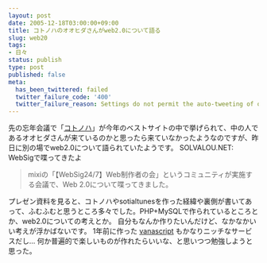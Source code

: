 ```yaml
---
layout: post
date: 2005-12-18T03:00:00+09:00
title: コトノハのオオヒダさんがweb2.0について語る
slug: web20
tags:
- 日々
status: publish
type: post
published: false
meta:
  has_been_twittered: failed
  twitter_failure_code: '400'
  twitter_failure_reason: Settings do not permit the auto-tweeting of old posts
---
```

先の忘年会議で「<a href="http://kotonoha.cc/">コトノハ</a>」が今年のベストサイトの中で挙げられて、中の人であるオオヒダさんが来ているのかと思ったら来ていなかったようなのですが、昨日に別の場でweb2.0について語られていたようです。
SOLVALOU.NET: WebSigで喋ってきたよ
<blockquote cite="http://solvalou.net/mt/archives/2005/12/websig.php">
<p>mixiの「【WebSig24/7】Web制作者の会」というコミュニティが実施する会議で、Web 2.0について喋ってきました。</p>
</blockquote>
プレゼン資料を見ると、コトノハやsotialtunesを作った経緯や裏側が書いてあって、ふむふむと思うところ多々でした。PHP+MySQLで作られているところとか、web2.0についての考えとか。
自分もなんか作りたいんだけど、なかなかいい考えが浮かばないです。
1年前に作った <a href="http://wo.skr.jp/ffxi/">vanascript</a> もかなりニッチなサービスだし…
何か普遍的で楽しいものが作れたらいいな、と思いつつ勉強しようと思った。
